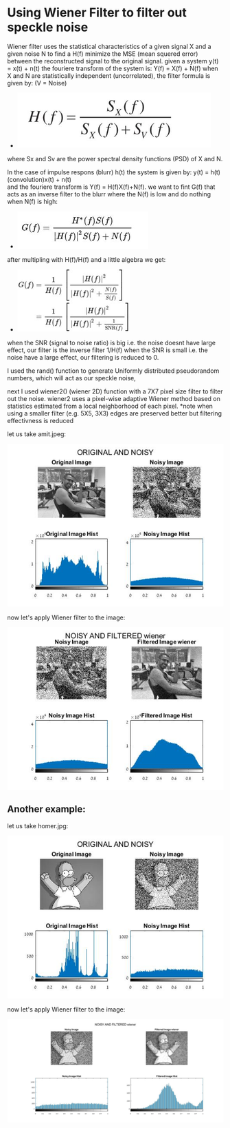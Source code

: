 # Using Wiener Filter to filter out speckle noise #

Wiener filter uses the statistical characteristics of a given signal X and a given noise N to find a H(f) minimize the MSE (mean squered error)
between the reconstructed signal to the original signal.
given a system y(t) = x(t) + n(t) the fouriere transform of the system is: Y(f) = X(f) + N(f)
when X and N are statistically independent (uncorrelated), the filter formula is given by: 
(V = Noise)
* ![picture alt](https://github.com/amitsason/Digital-Image-Processing/blob/master/Wiener%20Filter/formula.JPG)


where Sx and Sv are the power spectral density functions (PSD) of X and N.

In the case of impulse respons (blurr) h(t) the system is given by: y(t) = h(t)(convolution)x(t) + n(t)  
and the fouriere transform is Y(f) = H(f)X(f)+N(f). we want to fint G(f) that acts as an inverse filter to the blurr where the N(f) is low and do nothing when N(f) is high:
* ![picture alt](https://github.com/amitsason/Digital-Image-Processing/blob/master/Wiener%20Filter/formula3.JPG)

after multipling with H(f)/H(f) and a little algebra we get:

* ![picture alt](https://github.com/amitsason/Digital-Image-Processing/blob/master/Wiener%20Filter/formula2.JPG)

when the SNR (signal to noise ratio) is big i.e. the noise doesnt have large effect, our filter is the inverse filter 1/H(f)
when the SNR is small i.e. the noise have a large effect, our filtering is reduced to 0.


I used the rand() function to generate Uniformly distributed pseudorandom numbers,
which will act as our speckle noise, 

next I used wiener2() (wiener 2D) function with a 7X7 pixel size filter to filter out the noise.
wiener2 uses a pixel-wise adaptive Wiener method based on statistics estimated from a local neighborhood of each pixel.
*note when using a smaller filter (e.g. 5X5, 3X3) edges are preserved better but filtering effectivness is reduced

let us take amit.jpeg:

![picture alt](https://github.com/amitsason/Digital-Image-Processing/blob/master/Wiener%20Filter/amit%20noisy.jpg)

now let's apply Wiener filter to the image:

![picture alt](https://github.com/amitsason/Digital-Image-Processing/blob/master/Wiener%20Filter/amit%20filtered.jpg)

## Another example: ##
let us take homer.jpg:

![picture alt](https://github.com/amitsason/Digital-Image-Processing/blob/master/Wiener%20Filter/homer_noisy.jpg)

now let's apply Wiener filter to the image:

![picture alt](https://github.com/amitsason/Digital-Image-Processing/blob/master/Wiener%20Filter/homer_filtered.jpg)








